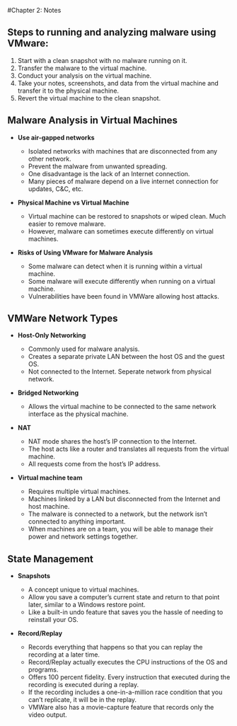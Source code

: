 #Chapter 2: Notes

## Steps to running and analyzing malware using VMware:

1. Start with a clean snapshot with no malware running on it.
2. Transfer the malware to the virtual machine.
3. Conduct your analysis on the virtual machine.
4. Take your notes, screenshots, and data from the virtual machine and transfer it to the physical machine.
5. Revert the virtual machine to the clean snapshot.


## Malware Analysis in Virtual Machines

- **Use air-gapped networks**
  - Isolated networks with machines that are disconnected from any other network.
  - Prevent the malware from unwanted spreading.
  - One disadvantage is the lack of an Internet connection.
  - Many pieces of malware depend on a live internet connection for updates, C&C, etc.

- **Physical Machine vs Virtual Machine**
  - Virtual machine can be restored to snapshots or wiped clean. Much easier to remove malware.
  - However, malware can sometimes execute differently on virtual machines.
  
- **Risks of Using VMware for Malware Analysis**
  - Some malware can detect when it is running within a virtual machine.
  - Some malware will execute differently when running on a virtual machine.
  - Vulnerabilities have been found in VMWare allowing host attacks.



## VMWare Network Types

- **Host-Only Networking**
  - Commonly used for malware analysis.
  - Creates a separate private LAN between the host OS and the guest OS.
  - Not connected to the Internet. Seperate network from physical network.

- **Bridged Networking**
  - Allows the virtual machine to be connected to the same network interface as the physical machine.

- **NAT**
  - NAT mode shares the host’s IP connection to the Internet.
  - The host acts like a router and translates all requests from the virtual machine.
  - All requests come from the host’s IP address.

- **Virtual machine team**
  - Requires multiple virtual machines.
  - Machines linked by a LAN but disconnected from the Internet and host machine.
  - The malware is connected to a network, but the network isn’t connected to anything important.
  - When machines are on a team, you will be able to manage their power and network settings together.



## State Management

- **Snapshots**
  - A concept unique to virtual machines.
  - Allow you save a computer’s current state and return to that point later, similar to a Windows restore point.
  - Like a built-in undo feature that saves you the hassle of needing to reinstall your OS.

- **Record/Replay**
  - Records everything that happens so that you can replay the recording at a later time.
  - Record/Replay actually executes the CPU instructions of the OS and programs.
  - Offers 100 percent fidelity. Every instruction that executed during the recording is executed during a replay.
  - If the recording includes a one-in-a-million race condition that you can’t replicate, it will be in the replay.
  - VMWare also has a movie-capture feature that records only the video output.

